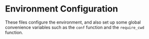 # Environment Configuration

These files configure the environment, and also set up some global convenience variables such as the `conf` function and the `require_cwd` function.